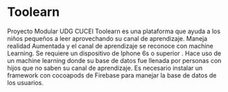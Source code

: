 # Toolearn
Proyecto Modular UDG CUCEI 
Toolearn es una plataforma que ayuda a los niños pequeños a leer aprovechando su canal de aprendizaje. Maneja realidad Aumentada y el canal de aprendizaje se reconoce con machine Learning.
Se requiere un dispositivo de Iphone 6s o superior .
Hace uso de un machine learning donde su base de datos fue llenada por personas con hijos que no saben su canal de aprendizaje. 
Es necesario instalar un framework con cocoapods de Firebase para manejar la base de datos de los usuarios.
